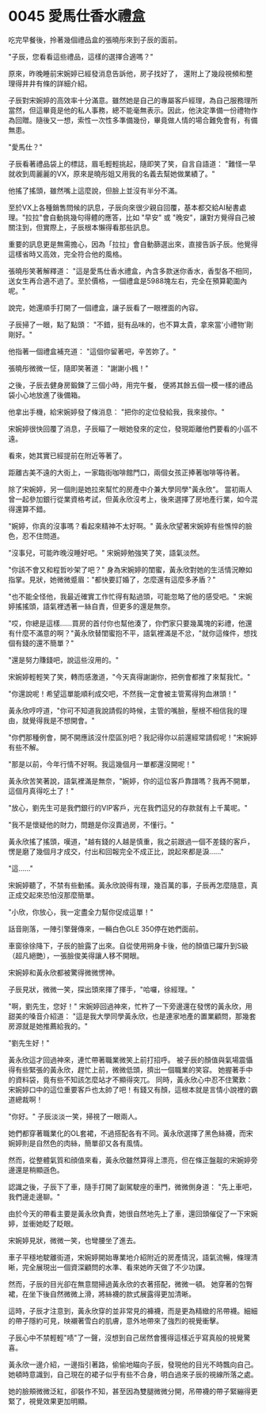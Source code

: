 # 0045 愛馬仕香水禮盒

吃完早餐後，拎著幾個禮品盒的張曉彤來到子辰的面前。

"子辰，您看看這些禮品，這樣的選擇合適嗎？"

原來，昨晚睡前宋婉婷已經發消息告訴他，房子找好了，
還附上了幾段視頻和整理得井井有條的詳細介紹。

子辰對宋婉婷的高效率十分滿意。雖然她是自己的專屬客戶經理，為自己服務理所當然，但這畢竟是他的私人事務，總不能毫無表示。因此，他決定準備一份禮物作為回贈。隨後又一想，索性一次性多準備幾份，畢竟做人情的場合難免會有，有備無患。

"愛馬仕？"

子辰看著禮品袋上的標誌，眉毛輕輕挑起，隨即笑了笑，自言自語道：
"難怪一早就收到周麗麗的VX，原來是曉彤姐又用我的名義去幫她做業績了。"

他搖了搖頭，雖然嘴上這麼說，但臉上並沒有半分不滿。

至於VX上各種銷售問候的訊息，子辰向來很少親自回覆，基本都交給AI秘書處理。"拉拉"會自動挑幾句得體的應答，比如 "早安" 或 "晚安"，讓對方覺得自己被關注到，但實際上，子辰根本懶得看那些訊息。

重要的訊息更是無需擔心，因為「拉拉」會自動篩選出來，直接告訴子辰。他覺得這樣省時又高效，完全符合他的風格。

張曉彤笑著解釋道：
"這是愛馬仕香水禮盒，內含多款迷你香水，香型各不相同，送女生再合適不過了。至於價格，一個禮盒是5988塊左右，完全在預算範圍內呢。"

說完，她還順手打開了一個禮盒，讓子辰看了一眼裡面的內容。

子辰掃了一眼，點了點頭：
"不錯，挺有品味的，也不算太貴，拿來當'小禮物'剛剛好。"

他指著一個禮盒補充道：
"這個你留著吧，辛苦妳了。"

張曉彤微微一怔，隨即笑著道：
"謝謝小楓！"

之後，子辰去健身房鍛鍊了三個小時，用完午餐，
便將其餘五個一模一樣的禮品袋小心地放進了後備箱。

他拿出手機，給宋婉婷發了條消息：
"把你的定位發給我，我來接你。"

宋婉婷很快回覆了消息，子辰瞄了一眼她發來的定位，發現距離他們要看的小區不遠。

看來，她其實已經提前在附近等著了。

距離古美不遠的大街上，一家臨街咖啡館門口，兩個女孩正捧著咖啡等待著。

除了宋婉婷，另一個則是她拉來幫忙的房產中介兼大學同學"黃永欣"。
當初兩人曾一起參加銀行從業資格考試，但黃永欣沒考上，後來選擇了房地產行業，如今混得還算不錯。

"婉婷，你真的沒事嗎？看起來精神不太好啊。"
黃永欣望著宋婉婷有些憔悴的臉色，忍不住問道。

"沒事兒，可能昨晚沒睡好吧。"
宋婉婷勉強笑了笑，語氣淡然。

"你該不會又和程哲吵架了吧？"
身為宋婉婷的閨蜜，黃永欣對她的生活情況瞭如指掌。見狀，她微微蹙眉："都快要訂婚了，怎麼還有這麼多矛盾？"

"也不能全怪他，我最近確實工作忙得有點過頭，可能忽略了他的感受吧。"
宋婉婷搖搖頭，語氣裡透著一絲自責，但更多的還是無奈。

"哎，你總是這樣……買房的首付你也幫他湊了，你們家只要幾萬塊的彩禮，他還有什麼不滿意的啊？"黃永欣替閨蜜抱不平，語氣裡滿是不忿，"就你這條件，想找個有錢的還不簡單？"

"還是努力賺錢吧，說這些沒用的。"

宋婉婷輕輕笑了笑，轉而感激道，"今天真得謝謝你，把例會都推了來幫我忙。"

"你還說呢！希望這單能順利成交吧，不然我一定會被主管罵得狗血淋頭！"

黃永欣哼哼道，"你可不知道我說請假的時候，主管的嘴臉，壓根不相信我的理由，就覺得我是不想開會。"

"你們那種例會，開不開應該沒什麼區別吧？我記得你以前還經常請假呢！"宋婉婷有些不解。

"那是以前，今年行情不好啊。我這幾個月一單都還沒開呢！"

黃永欣苦笑著說，語氣裡滿是無奈，"婉婷，你的這位客戶靠譜嗎？我再不開單，這個月真得吃土了！"

"放心，劉先生可是我們銀行的VIP客戶，光在我們這兒的存款就有上千萬呢。"

"我不是懷疑他的財力，問題是你沒賣過房，不懂行。"

黃永欣搖了搖頭，嘆道，"越有錢的人越是慎重，我之前跟過一個不差錢的客戶，愣是磨了幾個月才成交，付出和回報完全不成正比，說起來都是淚……"

"這……"

宋婉婷聽了，不禁有些動搖。黃永欣說得有理，幾百萬的事，子辰再怎麼隨意，真正成交起來恐怕沒那麼簡單。

"小欣，你放心，我一定盡全力幫你促成這單！"

話音剛落，一陣引擎聲傳來，一輛白色GLE 350停在她們面前。

車窗徐徐降下，子辰的臉露了出來。自從使用朔身卡後，他的顏值已躍升到S級（超凡絕艷），一張臉俊美得讓人移不開眼。

宋婉婷和黃永欣都被驚得微微愣神。

子辰見狀，微微一笑，探出頭來揮了揮手，"哈囉，徐經理。"

"啊，劉先生，您好！"
宋婉婷回過神來，忙杵了一下旁邊還在發愣的黃永欣，用甜美的嗓音介紹道：
"這是我大學同學黃永欣，也是連家地產的置業顧問，那幾套房源就是她推薦給我的。"

"劉先生好！"

黃永欣這才回過神來，連忙帶著職業微笑上前打招呼。
被子辰的顏值與氣場震懾得有些緊張的黃永欣，趕忙上前，微微低頭，擠出一個職業的笑容。
她握著手中的資料袋，竟有些不知該怎麼站才不顯得突兀。
同時，黃永欣心中忍不住驚歎：宋婉婷口中的這位重要客戶也太帥了吧！有錢又有顏，這根本就是言情小說裡的霸道總裁啊！

"你好。"
子辰淡淡一笑，掃視了一眼兩人。

她們都穿著職業化的OL套裙，不過搭配各有不同。黃永欣選擇了黑色絲襪，而宋婉婷則是自然色的肉絲，簡單卻又各有風情。

然而，從整體氣質和顔值來看，黃永欣雖然算得上漂亮，但在條正盤靓的宋婉婷旁邊還是稍顯遜色。

認識之後，子辰下了車，隨手打開了副駕駛座的車門，微微側身道：
"先上車吧，我們邊走邊聊。"

由於今天的帶看主要是黃永欣負責，她很自然地先上了車，還回頭催促了一下宋婉婷，並衝她眨了眨眼。

宋婉婷見狀，微微一笑，也彎腰坐了進去。

車子平穩地駛離街道，宋婉婷開始專業地介紹附近的房產情況，語氣流暢，條理清晰，完全展現出一個資深顧問的水準、看來她昨天做了不少功課。

然而，子辰的目光卻在無意間掃過黃永欣的衣著搭配，微微一頓。
她穿著的包臀裙，在坐下後自然微微上滑，將絲襪的款式展露得更加清晰。

這時，子辰才注意到，黃永欣穿的並非常見的褲襪，而是更為精緻的吊帶襪。細細的帶子隱約可見，映襯著雪白的肌膚，意外地帶來了強烈的視覺衝擊。

子辰心中不禁輕輕"啧"了一聲，沒想到自己居然會獲得這樣近乎寫真般的視覺驚喜。

黃永欣一邊介紹，一邊指引著路，偷偷地瞄向子辰，發現他的目光不時飄向自己。她頓時意識到，自己現在的裙子似乎有些不合身，明白過來子辰的視線所落之處。

她的臉頰微微泛紅，卻裝作不知，甚至因為雙腿微微分開，吊帶襪的帶子緊繃得更緊了，視覺效果更加明顯。